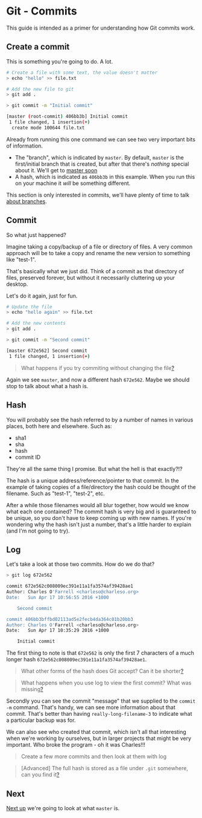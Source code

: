 # Git - Commits

This guide is intended as a primer for understanding
how Git commits work.

## Create a commit

This is something you're going to do. A lot.

```sh
# Create a file with some text, the value doesn't matter
> echo "hello" >> file.txt

# Add the new file to git
> git add .

> git commit -m "Initial commit"

[master (root-commit) 406bb3b] Initial commit
 1 file changed, 1 insertion(+)
  create mode 100644 file.txt
```

Already from running this one command we can see two very important
bits of information.

- The "branch", which is indicated by `master`.
  By default, `master` is the first/initial branch that is created,
  but after that there's _nothing_ special about it.
  We'll get to [master soon](head.md)
- A hash, which is indicated as `406bb3b` in this example.
  When you run this on your machine it _will_ be something different.

This section is only interested in commits, we'll have plenty of time
to talk [about branches](branches.md).

## Commit

So what just happened?

Imagine taking a copy/backup of a file or directory of files.
A very common approach will be to take a copy and rename the new
version to something like "test-1".

That's basically what we just did. Think of a commit as
that directory of files, preserved forever, but without it
necessarily cluttering up your desktop.

Let's do it again, just for fun.

```sh
# Update the file
> echo "hello again" >> file.txt

# Add the new contents
> git add .

> git commit -m "Second commit"

[master 672e562] Second commit
 1 file changed, 1 insertion(+)
```

> What happens if you try commiting without changing the file[?](explanation/commit_no_change.md)

Again we see `master`, and now a different hash `672e562`.
Maybe we should stop to talk about what a hash is.

## Hash

You will probably see the hash referred to by a number of names
in various places, both here and elsewhere. Such as:

- sha1
- sha
- hash
- commit ID

They're all the same thing I promise.
But what the hell is that exactly?!?

The hash is a unique address/reference/pointer to that commit.
In the example of taking copies of a file/directory the hash
could be thought of the filename.
Such as "test-1", "test-2", etc.

After a while those filenames would all blur together,
how would we know what each one contained?
The commit hash is very big and is guaranteed to be unique,
so you don't have to keep coming up with new names.
If you're wondering why the hash isn't just a number,
that's a little harder to explain (and I'm not going to try).

## Log

Let's take a look at those two commits. How do we do that?

```sh
> git log 672e562

commit 672e562c008009ec391e11a1fa3574af39428ae1
Author: Charles O'Farrell <charleso@charleso.org>
Date:   Sun Apr 17 10:56:55 2016 +1000

    Second commit

commit 406bb3bffbd02113ad5e2fecb4da364c01b20bb3
Author: Charles O'Farrell <charleso@charleso.org>
Date:   Sun Apr 17 10:35:29 2016 +1000

    Initial commit
```

The first thing to note is that `672e562` is only
the first 7 characters of a much longer hash
`672e562c008009ec391e11a1fa3574af39428ae1`.

> What other forms of the hash does Git accept?
> Can it be shorter[?](explanation/commit_hash.md)

> What happens when you use log to view the first commit?
> What was missing[?](explanation/commit_first.md)

Secondly you can see the commit "message" that we supplied
to the `commit -m` command. That's handy, we can
see more information about that commit.
That's better than having `really-long-filename-3` to indicate
what a particular backup was for.

We can also see who created that commit, which isn't all
that interesting when we're working by ourselves, but
in larger projects that might be very important.
Who broke the program - oh it was Charles!!!

> Create a few more commits and then look at them with log

> [Advanced] The full hash is stored as a file under `.git` somewhere,
> can you find it[?](explanation/commit_hash_file.md)

## Next

[Next up](head.md) we're going to look at what `master` is.
